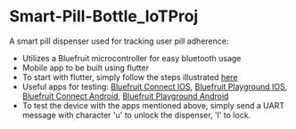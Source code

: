 # Smart-Pill-Bottle_IoTProj
A smart pill dispenser used for tracking user pill adherence:
* Utilizes a Bluefruit microcontroller for easy bluetooth usage
* Mobile app to be built using flutter
* To start with flutter, simply follow the steps illustrated [here](http://flutter.io/setup)
* Useful apps for testing: [Bluefruit Connect IOS](https://apps.apple.com/ca/app/bluefruit-connect/id830125974), [Bluefruit Playground IOS](https://apps.apple.com/us/app/bluefruit-playground/id1489549571), [Bluefruit Connect Android](https://play.google.com/store/apps/details?id=com.adafruit.bluefruit.le.connect&hl=en_CA), [Bluefruit Playground Android](https://play.google.com/store/apps/details?id=com.adafruit.bluefruit_playground&hl=en_CA)
* To test the device with the apps mentioned above, simply send a UART message with character 'u' to unlock the dispenser, 'l' to lock.
